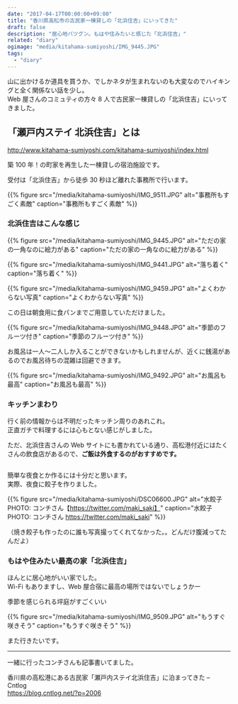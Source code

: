 ```yaml
---
date: "2017-04-17T00:00:00+09:00"
title: "香川県高松市の古民家一棟貸しの「北浜住吉」にいってきた"
draft: false
description: "居心地バツグン。もはや住みたいと感じた「北浜住吉」"
related: "diary"
ogimage: "media/kitahama-sumiyoshi/IMG_9445.JPG"
tags:
  - "diary"
---
```


<!--more-->

山に出かけるか道具を買うか、でしかネタが生まれないのも大変なのでハイキングと全く関係ない話を少し。  
Web 屋さんのコミュティの方々 8 人で古民家一棟貸しの「北浜住吉」にいってきました。

## 「瀬戸内ステイ 北浜住吉」とは

http://www.kitahama-sumiyoshi.com/kitahama-sumiyoshi/index.html

築 100 年！の町家を再生した一棟貸しの宿泊施設です。

受付は「北浜住吉」から徒歩 30 秒ほど離れた事務所で行います。

{{% figure src="/media/kitahama-sumiyoshi/IMG_9511.JPG" alt="事務所もすごく素敵" caption="事務所もすごく素敵" %}}

### 北浜住吉はこんな感じ

{{% figure src="/media/kitahama-sumiyoshi/IMG_9445.JPG" alt="ただの家の一角なのに絵力がある" caption="ただの家の一角なのに絵力がある" %}}

{{% figure src="/media/kitahama-sumiyoshi/IMG_9441.JPG" alt="落ち着く" caption="落ち着く" %}}

{{% figure src="/media/kitahama-sumiyoshi/IMG_9459.JPG" alt="よくわからない写真" caption="よくわからない写真" %}}

この日は朝食用に食パンまでご用意していただけました。

{{% figure src="/media/kitahama-sumiyoshi/IMG_9448.JPG" alt="季節のフルーツ付き" caption="季節のフルーツ付き" %}}

お風呂は一人〜二人しか入ることができないかもしれませんが、近くに銭湯があるのでお風呂待ちの混雑は回避できます。

{{% figure src="/media/kitahama-sumiyoshi/IMG_9492.JPG" alt="お風呂も最高" caption="お風呂も最高" %}}


### キッチンまわり

行く前の情報からは不明だったキッチン周りのあれこれ。  
正直ガチで料理するには心もとない感じがしました。

ただ、北浜住吉さんの Web サイトにも書かれている通り、高松港付近にはたくさんの飲食店があるので、**ご飯は外食するのがおすすめです。**

<script src="/js/bundle.js"></script>
<div class="hh-flipsnap">
<div class="hh-flipsnap__inner flipsnap">
<div class="hh-flipsnap__item"><img src="/media/kitahama-sumiyoshi/IMG_9447.JPG" alt=""></div>
<div class="hh-flipsnap__item"><img src="/media/kitahama-sumiyoshi/IMG_9449.JPG" alt=""></div>
<div class="hh-flipsnap__item"><img src="/media/kitahama-sumiyoshi/IMG_9450.JPG" alt=""></div>
<div class="hh-flipsnap__item"><img src="/media/kitahama-sumiyoshi/IMG_9452.JPG" alt=""></div>
<div class="hh-flipsnap__item"><img src="/media/kitahama-sumiyoshi/IMG_9453.JPG" alt=""></div>
<div class="hh-flipsnap__item"><img src="/media/kitahama-sumiyoshi/IMG_9454.JPG" alt=""></div>
<div class="hh-flipsnap__item"><img src="/media/kitahama-sumiyoshi/IMG_9446.JPG" alt=""></div>
</div>
</div>
<div class="pointer">
<span class="current"></span>
<span></span>
<span></span>
<span></span>
<span></span>
<span></span>
<span></span>
</div>

簡単な夜食とか作るには十分だと思います。  
実際、夜食に餃子を作りました。

{{% figure src="/media/kitahama-sumiyoshi/DSC06600.JPG" alt="水餃子 PHOTO: コンチさん【https://twitter.com/maki_saki】" caption="水餃子 PHOTO: コンチさん <https://twitter.com/maki_saki>" %}}

（焼き餃子も作ったのに誰も写真撮ってくれてなかった。。どんだけ腹減ってたんだよ）

### もはや住みたい最高の家「北浜住吉」

ほんとに居心地がいい家でした。  
Wi-Fi もありますし、Web 屋合宿に最高の場所ではないでしょうかー

季節を感じられる坪庭がすごくいい

{{% figure src="/media/kitahama-sumiyoshi/IMG_9509.JPG" alt="もうすぐ咲きそう" caption="もうすぐ咲きそう" %}}

また行きたいです。

---

一緒に行ったコンチさんも記事書いてました。

香川県の高松港にある古民家「瀬戸内ステイ北浜住吉」に泊まってきた &#8211; Cntlog  
<https://blog.cntlog.net/?p=2006>
